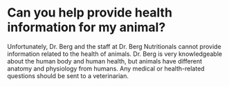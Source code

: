 # Can you help provide health information for my animal?

Unfortunately, Dr. Berg and the staff at Dr. Berg Nutritionals cannot provide information related to the health of animals. Dr. Berg is very knowledgeable about the human body and human health, but animals have different anatomy and physiology from humans. Any medical or health-related questions should be sent to a veterinarian.